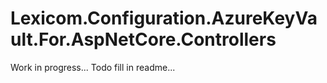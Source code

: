 ﻿# Lexicom.Configuration.AzureKeyVault.For.AspNetCore.Controllers

Work in progress...
Todo fill in readme...